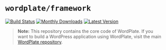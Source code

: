 # `wordplate/framework`

[![Build Status](https://badgen.net/github/checks/wordplate/framework?label=build&icon=github)](https://github.com/wordplate/framework/actions)
[![Monthly Downloads](https://badgen.net/packagist/dm/wordplate/framework)](https://packagist.org/packages/wordplate/framework/stats)
[![Latest Version](https://badgen.net/packagist/v/wordplate/framework)](https://packagist.org/packages/wordplate/framework)

> **Note:** This repository contains the core code of WordPlate. If you want to build a WordPress application using WordPlate, visit the main [WordPlate repository](https://github.com/wordplate/wordplate).
